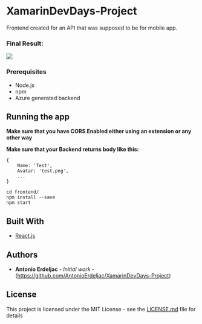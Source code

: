 # XamarinDevDays-Project

Frontend created for an API that was supposed to be for mobile app.

### Final Result:
![](https://im5.ezgif.com/tmp/ezgif-5-b0a1025e4b.gif)

### Prerequisites

* Node.js
* npm
* Azure generated backend

## Running the app

**Make sure that you have CORS Enabled either using an extension or any other way**

**Make sure that your Backend returns body like this:**
```
{
    Name: 'Test',
    Avatar: 'test.png',
    ...
}
```

```
cd frontend/ 
npm install --save
npm start
```

## Built With

* [React.js](https://github.com/facebook/react) 


## Authors

* **Antonio Erdeljac** - *Initial work* - (https://github.com/AntonioErdeljac/XamarinDevDays-Project)

## License

This project is licensed under the MIT License - see the [LICENSE.md](LICENSE.md) file for details


